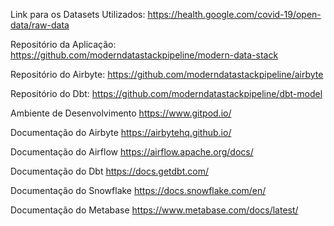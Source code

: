 

Link para os Datasets Utilizados: https://health.google.com/covid-19/open-data/raw-data

Repositório da Aplicação: https://github.com/moderndatastackpipeline/modern-data-stack

Repositório do Airbyte: https://github.com/moderndatastackpipeline/airbyte

Repositório do Dbt: https://github.com/moderndatastackpipeline/dbt-model

Ambiente de Desenvolvimento https://www.gitpod.io/

Documentação do Airbyte https://airbytehq.github.io/

Documentação do Airflow https://airflow.apache.org/docs/

Documentação do Dbt https://docs.getdbt.com/

Documentação do Snowflake https://docs.snowflake.com/en/

Documentação do Metabase https://www.metabase.com/docs/latest/
